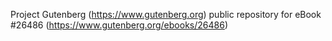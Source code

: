 Project Gutenberg (https://www.gutenberg.org) public repository for eBook #26486 (https://www.gutenberg.org/ebooks/26486)
